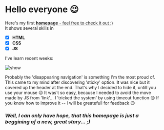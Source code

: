 # Hello everyone 😉

Here's my first [**homepage** - feel free to check it out :)](https://woytekmig.github.io/homepage/)\
It shows several skills in 
- [x] **HTML**  
- [x] **CSS**  
- [x] **JS**

I've learn recent weeks:

![show](images/homepageShow.gif)

Probably the 'disappearing navigation' is something I'm the most proud of. This came to my mind after discovering 'sticky' option. It was nice but it covered up the header at the end. That's why I decided to hide it, untill you use your mouse 😉 It was't so easy, because I needed to avoid the move made by JS from 'link'... I 'tricked the system' by using timeout function 😊 If you know how to improve it -- I will be greatefull for feedback 😉

### _Well, I can only have hope, that this homepage is just a beggining of a new, great story... ;)_